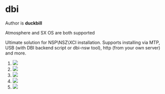 # dbi
Author is **duckbill**

Atmosphere and SX OS are both supported 

Ultimate solution for NSP\NSZ\XCI installation. Supports installing via MTP, USB (with DBI backend script or dbi-nsw tool), http (from your own server) and more.

1. ![](https://raw.githubusercontent.com/rashevskyv/dbi/main/docs/1.jpg)
1. ![](https://raw.githubusercontent.com/rashevskyv/dbi/main/docs/2.jpg)
1. ![](https://raw.githubusercontent.com/rashevskyv/dbi/main/docs/3.jpg)
1. ![](https://raw.githubusercontent.com/rashevskyv/dbi/main/docs/4.jpg)
1. ![](https://raw.githubusercontent.com/rashevskyv/dbi/main/docs/5.jpg)
